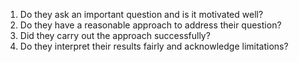 1. Do they ask an important question and is it motivated well?
2. Do they have a reasonable approach to address their question?
3. Did they carry out the approach successfully? 
4. Do they interpret their results fairly and acknowledge limitations?